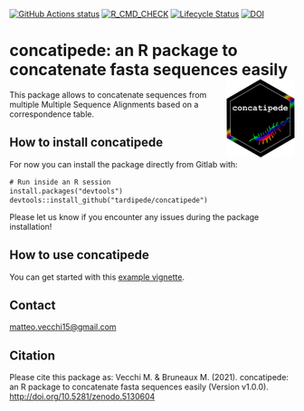 [![GitHub Actions status](https://github.com/tardipede/concatipede/workflows/pipeline/badge.svg)](https://github.com/tardipede/concatipede/actions?workflow=pipeline)
[![R_CMD_CHECK](https://tardipede.github.io/concatipede/check-results/R-CMD-check_badge.svg)](https://tardipede.github.io/concatipede/check-results/R-CMD-check_output.txt)
[![Lifecycle Status](https://img.shields.io/badge/lifecycle-experimental-orange.svg)](https://www.tidyverse.org/lifecycle/)
[![DOI](https://zenodo.org/badge/347698578.svg)](https://zenodo.org/badge/latestdoi/347698578)


concatipede: an R package to concatenate fasta sequences easily  <img src="man/figures/concatipede_hexagon.png" width="120" align="right" />
==============================================================

This package allows to concatenate sequences from multiple Multiple Sequence Alignments based on a correspondence table.


## How to install concatipede

For now you can install the package directly from Gitlab with:

```
# Run inside an R session
install.packages("devtools")
devtools::install_github("tardipede/concatipede")
```

Please let us know if you encounter any issues during the package installation!

## How to use concatipede

You can get started with this [example vignette](https://tardipede.github.io/concatipede/articles/Package-usage.html).

## Contact
matteo.vecchi15@gmail.com

## Citation
Please cite this package as:
Vecchi M. & Bruneaux M. (2021). concatipede: an R package to concatenate fasta sequences easily (Version v1.0.0). http://doi.org/10.5281/zenodo.5130604
